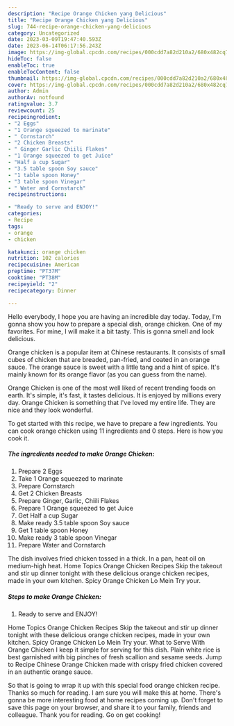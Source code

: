 ```yaml
---
description: "Recipe Orange Chicken yang Delicious"
title: "Recipe Orange Chicken yang Delicious"
slug: 744-recipe-orange-chicken-yang-delicious
category: Uncategorized
date: 2023-03-09T19:47:40.593Z
date: 2023-06-14T06:17:56.243Z
image: https://img-global.cpcdn.com/recipes/000cdd7a82d210a2/680x482cq70/orange-chicken-recipe-main-photo.jpg
hideToc: false
enableToc: true
enableTocContent: false
thumbnail: https://img-global.cpcdn.com/recipes/000cdd7a82d210a2/680x482cq70/orange-chicken-recipe-main-photo.jpg
cover: https://img-global.cpcdn.com/recipes/000cdd7a82d210a2/680x482cq70/orange-chicken-recipe-main-photo.jpg
author: Admin
authorAv: notfound
ratingvalue: 3.7
reviewcount: 25
recipeingredient:
- "2 Eggs"
- "1 Orange squeezed to marinate"
- " Cornstarch"
- "2 Chicken Breasts"
- " Ginger Garlic Chiili Flakes"
- "1 Orange squeezed to get Juice"
- "Half a cup Sugar"
- "3.5 table spoon Soy sauce"
- "1 table spoon Honey"
- "3 table spoon Vinegar"
- " Water and Cornstarch"
recipeinstructions:

- "Ready to serve and ENJOY!"
categories:
- Recipe
tags:
- orange
- chicken

katakunci: orange chicken 
nutrition: 102 calories
recipecuisine: American
preptime: "PT37M"
cooktime: "PT38M"
recipeyield: "2"
recipecategory: Dinner

---
```



Hello everybody, I hope you are having an incredible day today. Today, I'm gonna show you how to prepare a special dish, orange chicken. One of my favorites. For mine, I will make it a bit tasty. This is gonna smell and look delicious.

Orange chicken is a popular item at Chinese restaurants. It consists of small cubes of chicken that are breaded, pan-fried, and coated in an orange sauce. The orange sauce is sweet with a little tang and a hint of spice. It&#39;s mainly known for its orange flavor (as you can guess from the name).

Orange Chicken is one of the most well liked of recent trending foods on earth. It's simple, it's fast, it tastes delicious. It is enjoyed by millions every day. Orange Chicken is something that I've loved my entire life. They are nice and they look wonderful.


To get started with this recipe, we have to prepare a few ingredients. You can cook orange chicken using 11 ingredients and 0 steps. Here is how you cook it.

<!--inarticleads1-->

##### The ingredients needed to make Orange Chicken:

1. Prepare 2 Eggs
1. Take 1 Orange squeezed to marinate
1. Prepare  Cornstarch
1. Get 2 Chicken Breasts
1. Prepare  Ginger, Garlic, Chiili Flakes
1. Prepare 1 Orange squeezed to get Juice
1. Get Half a cup Sugar
1. Make ready 3.5 table spoon Soy sauce
1. Get 1 table spoon Honey
1. Make ready 3 table spoon Vinegar
1. Prepare  Water and Cornstarch


The dish involves fried chicken tossed in a thick. In a pan, heat oil on medium-high heat. Home Topics Orange Chicken Recipes Skip the takeout and stir up dinner tonight with these delicious orange chicken recipes, made in your own kitchen. Spicy Orange Chicken Lo Mein Try your. 

<!--inarticleads2-->

##### Steps to make Orange Chicken:


1. Ready to serve and ENJOY!

Home Topics Orange Chicken Recipes Skip the takeout and stir up dinner tonight with these delicious orange chicken recipes, made in your own kitchen. Spicy Orange Chicken Lo Mein Try your. What to Serve With Orange Chicken I keep it simple for serving for this dish. Plain white rice is best garnished with big pinches of fresh scallion and sesame seeds. Jump to Recipe Chinese Orange Chicken made with crispy fried chicken covered in an authentic orange sauce. 

So that is going to wrap it up with this special food orange chicken recipe. Thanks so much for reading. I am sure you will make this at home. There's gonna be more interesting food at home recipes coming up. Don't forget to save this page on your browser, and share it to your family, friends and colleague. Thank you for reading. Go on get cooking!

